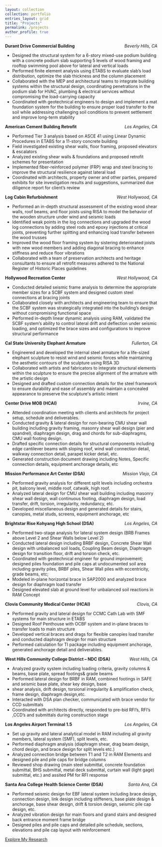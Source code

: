 ```yaml
---
layout: collection
collection: portfolio
entries_layout: grid
title: "Projects"
permalink: /projects
author_profile: true
---
```


**Durant Drive Commercial Building** <span style="float: right;">*Beverly Hills, CA*</span>

- Designed the structural system for a 6-story mixed-use podium building with a concrete podium slab supporting 5 levels of wood framing and rooftop swimming pool above for lateral and vertical loads
- Performed finite element analysis using ETABS to evaluate slab’s load distribution, optimize the slab thickness and the column placement
- Collaborated with the MEP and architectural teams to integrate building systems within the structural design, coordinating penetrations in the podium slab for HVAC, plumbing & electrical services without compromising the load-carrying capacity
- Coordinated with geotechnical engineers to design and implement a mat foundation system for the building to ensure proper load transfer to the soil while addressing challenging soil conditions to prevent settlement and improve long-term stability

**American Cement Building Retrofit** <span style="float: right;">*Los Angeles, CA*</span>

- Performed Tier 3 analysis based on ASCE 41 using Linear Dynamic Procedures in ETABS for a 11-story concrete building
- Field investigated existing shear walls, floor framing, proposed elevators & escalators
- Analyzed existing shear walls & foundations and proposed retrofit schemes for presentation
- Implemented fiber-reinforced polymer (FRP) wrap and steel bracing to improve the structural resilience against lateral load
- Coordinated with architects, property owner and other parties, prepared exhibits for site investigation results and suggestions, summarized due diligence report for client’s review

**Log Cabin Refurbishment** <span style="float: right;">*West Hollywood, CA*</span>

- Performed an in-depth structural assessment of the existing wood shear walls, roof beams, and floor joists using RISA to model the behavior of the wooden structure under wind and seismic loads
- Identified weak points in the log connections and upgraded the wood log connections by adding steel rods and epoxy injections at critical joints, preventing further splitting and enhancing load transfer between the wood trusses
- Improved the wood floor framing system by sistering deteriorated joists with new wood members and adding diagonal
bracing to enhance stiffness and reduce floor vibrations
- Collaborated with a team of preservation architects and heritage consultants to ensure all retrofit measures adhered to the National Register of Historic Places guidelines

**Hollywood Recreation Center** <span style="float: right;">*West Hollywood, CA*</span>

- Conducted detailed seismic frame analysis to determine the appropriate member sizes for a SCBF system and designed custom steel connections at bracing joints
- Collaborated closely with architects and engineering team to ensure that the SCBF system was strategically integrated into the building’s design without compromising functional space
- Performed in-depth linear dynamic analysis using RAM, validated the SCBF system’s ability to control lateral drift and deflection under seismic loading, and optimized the brace sizes and configurations to improve structural performance

**Cal State University Elephant Armature** <span style="float: right;">*Fullerton, CA*</span>

- Engineered and developed the internal steel armature for a life-sized elephant sculpture to resist wind and seismic forces while maintaining the aesthetic contours of the sculpture using RISA 3D
- Collaborated with artists and fabricators to integrate structural elements within the sculpture to ensure the precise alignment of the armature with the artistic design
- Designed and drafted custom connection details for the steel framework to ensure durability and ease of assembly and maintain a concealed appearance to preserve the sculpture's artistic intent

**Center Drive MOB (HCAI)** <span style="float: right;">*Irvine, CA*</span>

- Attended coordination meeting with clients and architects for project setup, schedule and deliverables.
- Conducted gravity & lateral design for non-bearing CMU shear wall building including gravity framing, masonry shear wall design (pier and spandrel), diaphragm design, drag and chords for sub-diaphragms, CMU wall footing design.
- Drafted specific connection details for structural components including edge cantilever beams with sloping roof, wind wall connection detail, walkway connection detail, parapet kicker detail, etc.
- Generated construction document drawing including Notes, Specific connection details, equipment anchorage details, etc

**Mission Performance Art Center (DSA)** <span style="float: right;">*Mission Vlejo, CA*</span>

- Performed gravity analysis for different split levels including orchestra pit, balcony level, middle roof, catwalk, high roof.
- Analyzed lateral design for CMU shear wall building including masonry shear wall design, wall continuous footing, diaphragm design, load transfer, drift, torsion, irregularity, redundancy, etc.
- Developed miscellaneous design and generated details for stairs, canopies, metal studs, screens, equipment anchorage, etc

**Brightstar Rise Kohyang High School (DSA)** <span style="float: right;">*Los Angeles, CA*</span>

- Performed two-stage analysis for lateral system design (BRB Frames above Level 2 and Shear Walls below Level 2)
- Conducted lateral design including BRBF design, Concrete Shear Wall design with unbalanced soil loads, Coupling Beam design, Diaphragm design for transition floor, drift and torsion check, etc.
- Coordinated with geotechnical engineer for ground improvement; designed piles foundation and pile caps at undocumented soil area including gravity piles, BRBF piles, Shear Wall piles with eccentricity, grade beams, etc;
- Modeled in-plane horizontal brace in SAP2000 and analyzed brace design for diaphragm load transfer
- Designed elevated slab at ground level for unbalanced soil reactions in RAM Concept

**Clovis Community Medical Center (HCAI)** <span style="float: right;">*Clovis, CA*</span>

- Performed gravity and lateral design for CCMC Cath Lab with SMF systems for main structure in ETABS
- Designed Roof Penthouse with OCBF system and in-plane braces to transfer loads to main structure
- Developed vertical braces and drags for flexible canopies load transfer and conducted diaphragm design for main structure
- Performed calculation for TI package including equipment anchorage, generated anchorage detail and deliverables.

**West Hills Community College District – NDC (DSA)** <span style="float: right;">*West Hills, CA*</span>

- Analyzed gravity system including loading criteria, gravity columns & beams, base plate, spread footings& grade beams
- Performed lateral design for BRBF in RAM, combined footings in SAFE and seismic base plate, shear key design, base
- shear analysis, drift design, torsional irregularity & amplification check, frame design, diaphragm design,etc.
- Interacted with DSA plan checker, communicated with brace vendor for CCD submittals
- Coordinated with architects directly, responded to pre-bid RFI’s, RFI’s ,CCD’s and submittals during construction stage

**Los Angeles Airport Terminal 1.5** <span style="float: right;">*Los Angeles, CA*</span>

- Set up gravity and lateral analytical model in RAM including all gravity members, lateral system (SMF), split levels, etc.
- Performed diaphragm analysis (diaphragm shear, drag beam design, chord design, and brace design for split levels etc.)
- Analyzed connection bridge between T1 and T2 in RAM Elements and designed pile and pile caps for bridge columns
- Reviewed shop drawing (main steel submittal, concrete foundation submittal, BHS submittal, metal deck submittal, curtain wall (light gage) submittal, etc.) and assited PM for RFI response

**Santa Ana College Health Science Center (DSA)** <span style="float: right;">*Santa Ana, CA*</span>

- Performed seismic design for EBF lateral system including brace design, connection design, link design including stiffeners, base plate design & anchorage, base shear design, drift & torsion design, seismic pile cap design, etc.
- Analyzed vibration design for main floors and grand stairs and designed back entrance moment frame bridge
- Designed piles and pile caps and detailed pile schedule, sections, elevations and pile cap layout with reinforcement

[Explore My Research](/research)
